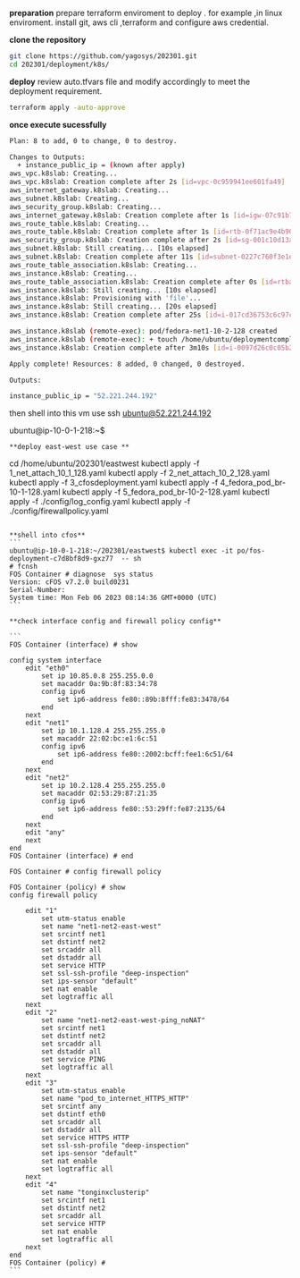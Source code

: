**preparation**
prepare terraform enviroment to deploy . for example ,in linux enviroment. install git, aws cli ,terraform and configure aws credential. 

**clone the repository**
```bash
git clone https://github.com/yagosys/202301.git
cd 202301/deployment/k8s/
```

**deploy**
review auto.tfvars file and modify accordingly to meet the deployment requirement.

```bash
terraform apply -auto-approve
```

**once execute sucessfully** 
```bash
Plan: 8 to add, 0 to change, 0 to destroy.

Changes to Outputs:
  + instance_public_ip = (known after apply)
aws_vpc.k8slab: Creating...
aws_vpc.k8slab: Creation complete after 2s [id=vpc-0c959941ee601fa49]
aws_internet_gateway.k8slab: Creating...
aws_subnet.k8slab: Creating...
aws_security_group.k8slab: Creating...
aws_internet_gateway.k8slab: Creation complete after 1s [id=igw-07c91b77e8741396c]
aws_route_table.k8slab: Creating...
aws_route_table.k8slab: Creation complete after 1s [id=rtb-0f71ac9e4b9083109]
aws_security_group.k8slab: Creation complete after 2s [id=sg-001c10d13a3ff9498]
aws_subnet.k8slab: Still creating... [10s elapsed]
aws_subnet.k8slab: Creation complete after 11s [id=subnet-0227c760f3e1ee12f]
aws_route_table_association.k8slab: Creating...
aws_instance.k8slab: Creating...
aws_route_table_association.k8slab: Creation complete after 0s [id=rtbassoc-0013bed3b32264b0e]
aws_instance.k8slab: Still creating... [10s elapsed]
aws_instance.k8slab: Provisioning with 'file'...
aws_instance.k8slab: Still creating... [20s elapsed]
aws_instance.k8slab: Creation complete after 25s [id=i-017cd36753c6c97cb]

aws_instance.k8slab (remote-exec): pod/fedora-net1-10-2-128 created
aws_instance.k8slab (remote-exec): + touch /home/ubuntu/deploymentcompleted
aws_instance.k8slab: Creation complete after 3m10s [id=i-0097d26c0c05b2cef]

Apply complete! Resources: 8 added, 0 changed, 0 destroyed.

Outputs:

instance_public_ip = "52.221.244.192"
```

then shell into this vm use ssh  ubuntu@52.221.244.192 



ubuntu@ip-10-0-1-218:~$
```
**deploy east-west use case **

```
cd /home/ubuntu/202301/eastwest
kubectl apply -f 1_net_attach_10_1_128.yaml
kubectl apply -f 2_net_attach_10_2_128.yaml
kubectl apply -f 3_cfosdeployment.yaml
kubectl apply -f 4_fedora_pod_br-10-1-128.yaml
kubectl apply -f 5_fedora_pod_br-10-2-128.yaml
kubectl apply -f ./config/log_config.yaml
kubectl apply -f ./config/firewallpolicy.yaml
````

**shell into cfos**
```
ubuntu@ip-10-0-1-218:~/202301/eastwest$ kubectl exec -it po/fos-deployment-c7d8bf8d9-gxz77  -- sh
# fcnsh
FOS Container # diagnose  sys status
Version: cFOS v7.2.0 build0231
Serial-Number:
System time: Mon Feb 06 2023 08:14:36 GMT+0000 (UTC)
```

**check interface config and firewall policy config**

```
FOS Container (interface) # show

config system interface
    edit "eth0"
        set ip 10.85.0.8 255.255.0.0
        set macaddr 0a:9b:8f:83:34:78
        config ipv6
            set ip6-address fe80::89b:8fff:fe83:3478/64
        end
    next
    edit "net1"
        set ip 10.1.128.4 255.255.255.0
        set macaddr 22:02:bc:e1:6c:51
        config ipv6
            set ip6-address fe80::2002:bcff:fee1:6c51/64
        end
    next
    edit "net2"
        set ip 10.2.128.4 255.255.255.0
        set macaddr 02:53:29:87:21:35
        config ipv6
            set ip6-address fe80::53:29ff:fe87:2135/64
        end
    next
    edit "any"
    next
end
FOS Container (interface) # end

FOS Container # config firewall policy

FOS Container (policy) # show
config firewall policy

    edit "1"
        set utm-status enable
        set name "net1-net2-east-west"
        set srcintf net1
        set dstintf net2
        set srcaddr all
        set dstaddr all
        set service HTTP
        set ssl-ssh-profile "deep-inspection"
        set ips-sensor "default"
        set nat enable
        set logtraffic all
    next
    edit "2"
        set name "net1-net2-east-west-ping_noNAT"
        set srcintf net1
        set dstintf net2
        set srcaddr all
        set dstaddr all
        set service PING
        set logtraffic all
    next
    edit "3"
        set utm-status enable
        set name "pod_to_internet_HTTPS_HTTP"
        set srcintf any
        set dstintf eth0
        set srcaddr all
        set dstaddr all
        set service HTTPS HTTP
        set ssl-ssh-profile "deep-inspection"
        set ips-sensor "default"
        set nat enable
        set logtraffic all
    next
    edit "4"
        set name "tonginxclusterip"
        set srcintf net1
        set dstintf net2
        set srcaddr all
        set service HTTP
        set nat enable
        set logtraffic all
    next
end
FOS Container (policy) #
```
